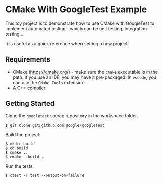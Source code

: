 # CMake With GoogleTest Example

This toy project is to demonstrate how to use CMake with GoogleTest to implement
automated testing - which can be unit testing, integration testing...

It is useful as a quick reference when setting a new project.

## Requirements

* CMake (https://cmake.org/) - make sure the `cmake` executable is in the path. If you
  use an IDE, you may have it pre-packaged. In `vscode`, you can use the `CMake Tools`
  extension.
* A C++ compiler.

## Getting Started

Clone the `googletest` source repository in the workspace folder.

```
$ git clone git@github.com:google/googletest
```

Build the project:

```
$ mkdir build
$ cd build
$ cmake ..
$ cmake --build .
```

Run the tests:

```
$ ctest -T test --output-on-failure
```